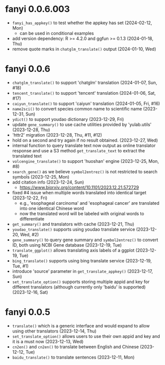 # fanyi 0.0.6.003

+ `fanyi_has_appkey()` to test whether the appkey has set (2024-02-12, Mon)
    - can be used in conditional examples
+ add version dependency: R >= 4.2.0 and ggfun >= 0.1.3 (2024-01-18, Thu) 
+ remove quote marks in `chatglm_translate()` output (2024-01-10, Wed)

# fanyi 0.0.6

+ `chatglm_translate()` to support 'chatglm' translation (2024-01-07, Sun, #18)
+ `tencent_translate()` to support 'tencent' translation (2024-01-06, Sat, #17)
+ `caiyun_translate()` to support 'caiyun' translation (2024-01-05, Fri, #16)
+ `name2sci()` to convert species common name to scientific name (2023-12-31, Sun)
+ `ydict()` to support youdao dictionary (2023-12-29, Fri)
+ update `gene_summary()` to use cache utilities provided by 'yulab.utils'  (2023-12-28, Thu)
+ 'httr2' migration (2023-12-28, Thu, #11, #12)
+ hold on a second and try again if no result obtained. (2023-12-27, Wed)
+ internal function to query translate text now output as online translator response and use a S3 method `get_translate_text` to extract the translated text 
+ `volcengine_translate()` to support 'huoshan' engine (2023-12-25, Mon, #8)
+ `search_gene()` as we believe `symbol2entrez()` is not restricted to search symbols (2023-12-25, Mon)
+ add citation info (2023-12-24, Sun)
    - <https://www.biorxiv.org/content/10.1101/2023.12.21.572729>
+ fixed #4 issue when multiple words translated into identical target (2023-12-22, Fri)
    - e.g., 'esophageal carcinoma' and 'esophageal cancer' are translated into one identical Chinese word
    - now the translated word will be labeled with original words to differentiate
+ `get_summary()` and translators with cache  (2023-12-21, Thu)
+ `youdao_translate()` supports using youdao translate service (2023-12-20, Wed, #2)
+ `gene_summary()` to query gene summary and `symbol2entrez()` to convert ID, both using NCBI Gene database (2023-12-19, Tue)
+ `translate_ggplot()` allows translating axis labels of a ggplot (2023-12-19, Tue)
+ `bing_translate()` supports using bing translate service (2023-12-19, Tue, #1)
+ introduce 'source' parameter in `get_translate_appkey()` (2023-12-17, Sun)
+ `set_translate_option()` supports storing multiple appid and key for different translators (although currently only 'baidu' is supported) (2023-12-16, Sat)

# fanyi 0.0.5

+ `translate()` which is a generic interface and would expand to allow using other translators (2023-12-14, Thu)
+ `set_translate_option()` allows users to use their own appid and key and it is a must now (2023-12-13, Wed)
+ `cn2en()` and `cn2en()` to translate between English and Chinese (2023-12-12, Tue)
+ `baidu_translate()` to translate sentences (2023-12-11, Mon)

